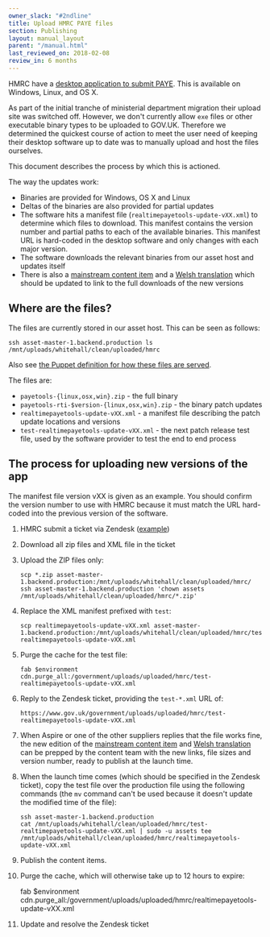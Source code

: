 ```yaml
---
owner_slack: "#2ndline"
title: Upload HMRC PAYE files
section: Publishing
layout: manual_layout
parent: "/manual.html"
last_reviewed_on: 2018-02-08
review_in: 6 months
---
```


HMRC have a [desktop application to submit
PAYE](https://www.gov.uk/basic-paye-tools). This is available on Windows,
Linux, and OS X.

As part of the initial tranche of ministerial department migration their
upload site was switched off. However, we don't currently allow `exe`
files or other executable binary types to be uploaded to GOV.UK.
Therefore we determined the quickest course of action to meet the user
need of keeping their desktop software up to date was to manually upload
and host the files ourselves.

This document describes the process by which this is actioned.

The way the updates work:

-   Binaries are provided for Windows, OS X and Linux
-   Deltas of the binaries are also provided for partial updates
-   The software hits a manifest file
    (`realtimepayetools-update-vXX.xml`) to determine which files
    to download. This manifest contains the version number and partial
    paths to each of the available binaries. This manifest URL is
    hard-coded in the desktop software and only changes with each major version.
-   The software downloads the relevant binaries from our asset host and
    updates itself
-   There is also a [mainstream content
    item](https://www.gov.uk/basic-paye-tools) and a [Welsh
    translation](https://www.gov.uk/lawrlwytho-offer-twe-sylfaenol-cthem)
    which should be updated to link to the full downloads of the new versions

## Where are the files?

The files are currently stored in our asset host. This can be seen as
follows:

    ssh asset-master-1.backend.production ls /mnt/uploads/whitehall/clean/uploaded/hmrc

Also see [the Puppet definition for how these files are
served](https://github.com/alphagov/govuk-puppet/blob/b97161bb04a9602fabc80db2a65c923fca27cb42/modules/govuk/manifests/apps/whitehall.pp#L94-L110).

The files are:

-   `payetools-{linux,osx,win}.zip` - the full binary
-   `payetools-rti-$version-{linux,osx,win}.zip` - the binary patch
    updates
-   `realtimepayetools-update-vXX.xml` - a manifest file describing the
    patch update locations and versions
-   `test-realtimepayetools-update-vXX.xml` - the next patch release
    test file, used by the software provider to test the end to end
    process

## The process for uploading new versions of the app

The manifest file version vXX is given as an example. You should confirm the
version number to use with HMRC because it must match the URL hard-coded into
the previous version of the software.

1.  HMRC submit a ticket via Zendesk
    ([example](https://govuk.zendesk.com/tickets/771694))
2.  Download all zip files and XML file in the ticket
3.  Upload the ZIP files only:

        scp *.zip asset-master-1.backend.production:/mnt/uploads/whitehall/clean/uploaded/hmrc/
        ssh asset-master-1.backend.production 'chown assets /mnt/uploads/whitehall/clean/uploaded/hmrc/*.zip'

4.  Replace the XML manifest prefixed with `test`:

        scp realtimepayetools-update-vXX.xml asset-master-1.backend.production:/mnt/uploads/whitehall/clean/uploaded/hmrc/test-realtimepayetools-update-vXX.xml

5.  Purge the cache for the test file:

        fab $environment cdn.purge_all:/government/uploads/uploaded/hmrc/test-realtimepayetools-update-vXX.xml

6.  Reply to the Zendesk ticket, providing the `test-*.xml` URL of:

        https://www.gov.uk/government/uploads/uploaded/hmrc/test-realtimepayetools-update-vXX.xml

7.  When Aspire or one of the other suppliers replies that the file
    works fine, the new edition of the [mainstream content
    item](https://www.gov.uk/basic-paye-tools) and [Welsh
    translation](https://www.gov.uk/lawrlwytho-offer-twe-sylfaenol-cthem)
    can be prepped by the content team with the new links, file sizes and version
    number, ready to publish at the launch time.

8.  When the launch time comes (which should be specified in the Zendesk
    ticket), copy the test file over the production file using the
    following commands (the `mv` command can't be used because it
    doesn't update the modified time of the file):

        ssh asset-master-1.backend.production
        cat /mnt/uploads/whitehall/clean/uploaded/hmrc/test-realtimepayetools-update-vXX.xml | sudo -u assets tee /mnt/uploads/whitehall/clean/uploaded/hmrc/realtimepayetools-update-vXX.xml

9. Publish the content items.

10.  Purge the cache, which will otherwise take up to 12 hours to
    expire:

        fab $environment cdn.purge_all:/government/uploads/uploaded/hmrc/realtimepayetools-update-vXX.xml

10.  Update and resolve the Zendesk ticket
